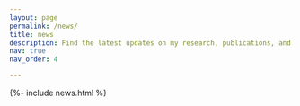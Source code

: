 ```yaml
---
layout: page
permalink: /news/
title: news
description: Find the latest updates on my research, publications, and events.
nav: true
nav_order: 4

---
```

<div class="post">
    <article>
        {%- include news.html %}
    </article>
</div>